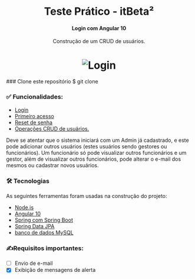 <h1 align="center">Teste Prático - itBeta² </h1>
<h4 align="center">Login com Angular 10</h4>
<p align="center">Construção de um CRUD de usuários.</p>
<h1 align="center">
  <img alt="Login" title="#Login" src="file/login_itbeta" />
</h1>
### Clone este repositório
$ git clone <https://github.com/GuilhermeSanchesS/testeitbeta2>

### ✅ Funcionalidades:
* [Login](#login)
* [Primeiro acesso](#primeiro-acesso)
* [Reset de senha](#reset-de-senha)
* [Operações CRUD de usuários.](#operacoes-crud-de-usuarios)

Deve se atentar que o sistema iniciará com um Admin já cadastrado, e este pode adicionar outros usuários
(estes usuários sendo gestores ou funcionários).
Um funcionário só pode visualizar outros funcionários e um gestor, além de visualizar outros funcionários,
pode alterar o e-mail dos mesmos ou cadastrar novos usuários.

### 🛠 Tecnologias
As seguintes ferramentas foram usadas na construção do projeto:
- [Node.js](https://nodejs.org/en/)
- [Angular 10 ](https://cli.angular.io/)
- [Spring com Spring Boot](https://start.spring.io/)
- [Spring Data JPA](https://start.spring.io/)
- [banco de dados MySQL](https://www.mysql.com/products/workbench/)

### ✍Requisitos importantes:
- [ ] Envio de e-mail
- [x] Exibição de mensagens de alerta
